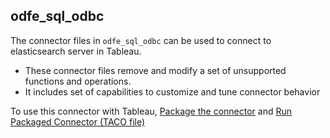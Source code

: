 ## odfe_sql_odbc

The connector files in `odfe_sql_odbc` can be used to connect to elasticsearch server in Tableau.

* These connector files remove and modify a set of unsupported functions and operations.
* It includes set of capabilities to customize and tune connector behavior

To use this connector with Tableau, [Package the connector](https://tableau.github.io/connector-plugin-sdk/docs/package-sign) and [Run Packaged Connector (TACO file)](https://tableau.github.io/connector-plugin-sdk/docs/run-taco)